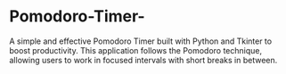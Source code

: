 # Pomodoro-Timer-
 A simple and effective Pomodoro Timer built with Python and Tkinter to boost productivity. This application follows the Pomodoro technique, allowing users to work in focused intervals with short breaks in between.
